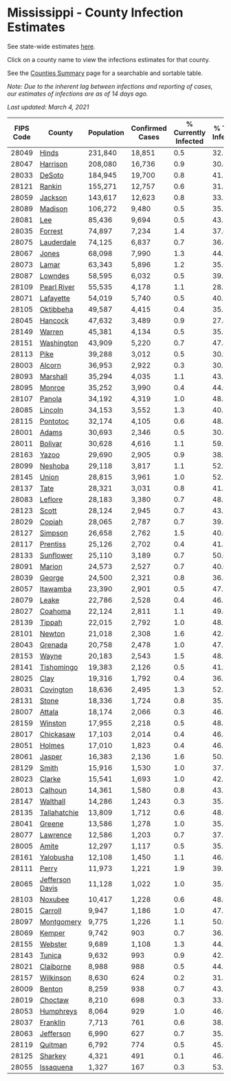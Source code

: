 # Mississippi - County Infection Estimates

See state-wide estimates [here](/infections/us-ms).

Click on a county name to view the infections estimates for that county.

See the [Counties Summary](/infections/summary-counties) page for a searchable and sortable table.

*Note: Due to the inherent lag between infections and reporting of cases, our estimates of infections are as of 14 days ago.*

*Last updated: March 4, 2021*

|   FIPS Code |                             County |   Population |   Confirmed Cases |   % Currently Infected |   % Total Infected |
|-------------|------------------------------------|--------------|-------------------|------------------------|--------------------|
|       28049 |                     [Hinds](hinds) |      231,840 |            18,851 |                    0.5 |               32.2 |
|       28047 |               [Harrison](harrison) |      208,080 |            16,736 |                    0.9 |               30.4 |
|       28033 |                   [DeSoto](desoto) |      184,945 |            19,700 |                    0.8 |               41.1 |
|       28121 |                   [Rankin](rankin) |      155,271 |            12,757 |                    0.6 |               31.3 |
|       28059 |                 [Jackson](jackson) |      143,617 |            12,623 |                    0.8 |               33.5 |
|       28089 |                 [Madison](madison) |      106,272 |             9,480 |                    0.5 |               35.3 |
|       28081 |                         [Lee](lee) |       85,436 |             9,694 |                    0.5 |               43.5 |
|       28035 |                 [Forrest](forrest) |       74,897 |             7,234 |                    1.4 |               37.6 |
|       28075 |           [Lauderdale](lauderdale) |       74,125 |             6,837 |                    0.7 |               36.4 |
|       28067 |                     [Jones](jones) |       68,098 |             7,990 |                    1.3 |               44.9 |
|       28073 |                     [Lamar](lamar) |       63,343 |             5,896 |                    1.2 |               35.6 |
|       28087 |                 [Lowndes](lowndes) |       58,595 |             6,032 |                    0.5 |               39.3 |
|       28109 |         [Pearl River](pearl-river) |       55,535 |             4,178 |                    1.1 |               28.7 |
|       28071 |             [Lafayette](lafayette) |       54,019 |             5,740 |                    0.5 |               40.7 |
|       28105 |             [Oktibbeha](oktibbeha) |       49,587 |             4,415 |                    0.4 |               35.1 |
|       28045 |                 [Hancock](hancock) |       47,632 |             3,489 |                    0.9 |               27.4 |
|       28149 |                   [Warren](warren) |       45,381 |             4,134 |                    0.5 |               35.9 |
|       28151 |           [Washington](washington) |       43,909 |             5,220 |                    0.7 |               47.8 |
|       28113 |                       [Pike](pike) |       39,288 |             3,012 |                    0.5 |               30.9 |
|       28003 |                   [Alcorn](alcorn) |       36,953 |             2,922 |                    0.3 |               30.1 |
|       28093 |               [Marshall](marshall) |       35,294 |             4,035 |                    1.1 |               43.7 |
|       28095 |                   [Monroe](monroe) |       35,252 |             3,990 |                    0.4 |               44.6 |
|       28107 |                   [Panola](panola) |       34,192 |             4,319 |                    1.0 |               48.8 |
|       28085 |                 [Lincoln](lincoln) |       34,153 |             3,552 |                    1.3 |               40.5 |
|       28115 |               [Pontotoc](pontotoc) |       32,174 |             4,105 |                    0.6 |               48.8 |
|       28001 |                     [Adams](adams) |       30,693 |             2,346 |                    0.5 |               30.4 |
|       28011 |                 [Bolivar](bolivar) |       30,628 |             4,616 |                    1.1 |               59.2 |
|       28163 |                     [Yazoo](yazoo) |       29,690 |             2,905 |                    0.9 |               38.5 |
|       28099 |                 [Neshoba](neshoba) |       29,118 |             3,817 |                    1.1 |               52.9 |
|       28145 |                     [Union](union) |       28,815 |             3,961 |                    1.0 |               52.2 |
|       28137 |                       [Tate](tate) |       28,321 |             3,031 |                    0.8 |               41.3 |
|       28083 |                 [Leflore](leflore) |       28,183 |             3,380 |                    0.7 |               48.5 |
|       28123 |                     [Scott](scott) |       28,124 |             2,945 |                    0.7 |               43.3 |
|       28029 |                   [Copiah](copiah) |       28,065 |             2,787 |                    0.7 |               39.8 |
|       28127 |                 [Simpson](simpson) |       26,658 |             2,762 |                    1.5 |               40.6 |
|       28117 |               [Prentiss](prentiss) |       25,126 |             2,702 |                    0.4 |               41.3 |
|       28133 |             [Sunflower](sunflower) |       25,110 |             3,189 |                    0.7 |               50.6 |
|       28091 |                   [Marion](marion) |       24,573 |             2,527 |                    0.7 |               40.0 |
|       28039 |                   [George](george) |       24,500 |             2,321 |                    0.8 |               36.8 |
|       28057 |               [Itawamba](itawamba) |       23,390 |             2,901 |                    0.5 |               47.7 |
|       28079 |                     [Leake](leake) |       22,786 |             2,528 |                    0.4 |               46.1 |
|       28027 |                 [Coahoma](coahoma) |       22,124 |             2,811 |                    1.1 |               49.4 |
|       28139 |                   [Tippah](tippah) |       22,015 |             2,792 |                    1.0 |               48.7 |
|       28101 |                   [Newton](newton) |       21,018 |             2,308 |                    1.6 |               42.6 |
|       28043 |                 [Grenada](grenada) |       20,758 |             2,478 |                    1.0 |               47.1 |
|       28153 |                     [Wayne](wayne) |       20,183 |             2,543 |                    1.5 |               48.2 |
|       28141 |           [Tishomingo](tishomingo) |       19,383 |             2,126 |                    0.5 |               41.9 |
|       28025 |                       [Clay](clay) |       19,316 |             1,792 |                    0.4 |               36.2 |
|       28031 |             [Covington](covington) |       18,636 |             2,495 |                    1.3 |               52.3 |
|       28131 |                     [Stone](stone) |       18,336 |             1,724 |                    0.8 |               35.2 |
|       28007 |                   [Attala](attala) |       18,174 |             2,066 |                    0.3 |               46.1 |
|       28159 |                 [Winston](winston) |       17,955 |             2,218 |                    0.5 |               48.8 |
|       28017 |             [Chickasaw](chickasaw) |       17,103 |             2,014 |                    0.4 |               46.8 |
|       28051 |                   [Holmes](holmes) |       17,010 |             1,823 |                    0.4 |               46.2 |
|       28061 |                   [Jasper](jasper) |       16,383 |             2,136 |                    1.6 |               50.3 |
|       28129 |                     [Smith](smith) |       15,916 |             1,530 |                    1.0 |               37.8 |
|       28023 |                   [Clarke](clarke) |       15,541 |             1,693 |                    1.0 |               42.5 |
|       28013 |                 [Calhoun](calhoun) |       14,361 |             1,580 |                    0.8 |               43.5 |
|       28147 |               [Walthall](walthall) |       14,286 |             1,243 |                    0.3 |               35.4 |
|       28135 |       [Tallahatchie](tallahatchie) |       13,809 |             1,712 |                    0.6 |               48.6 |
|       28041 |                   [Greene](greene) |       13,586 |             1,278 |                    1.0 |               35.4 |
|       28077 |               [Lawrence](lawrence) |       12,586 |             1,203 |                    0.7 |               37.8 |
|       28005 |                     [Amite](amite) |       12,297 |             1,117 |                    0.5 |               35.3 |
|       28161 |             [Yalobusha](yalobusha) |       12,108 |             1,450 |                    1.1 |               46.6 |
|       28111 |                     [Perry](perry) |       11,973 |             1,221 |                    1.9 |               39.1 |
|       28065 | [Jefferson Davis](jefferson-davis) |       11,128 |             1,022 |                    1.0 |               35.6 |
|       28103 |                 [Noxubee](noxubee) |       10,417 |             1,228 |                    0.6 |               48.6 |
|       28015 |                 [Carroll](carroll) |        9,947 |             1,186 |                    1.0 |               47.1 |
|       28097 |           [Montgomery](montgomery) |        9,775 |             1,226 |                    1.1 |               50.0 |
|       28069 |                   [Kemper](kemper) |        9,742 |               903 |                    0.7 |               36.7 |
|       28155 |                 [Webster](webster) |        9,689 |             1,108 |                    1.3 |               44.3 |
|       28143 |                   [Tunica](tunica) |        9,632 |               993 |                    0.9 |               42.3 |
|       28021 |             [Claiborne](claiborne) |        8,988 |               988 |                    0.5 |               44.3 |
|       28157 |             [Wilkinson](wilkinson) |        8,630 |               624 |                    0.2 |               31.3 |
|       28009 |                   [Benton](benton) |        8,259 |               938 |                    0.7 |               43.9 |
|       28019 |                 [Choctaw](choctaw) |        8,210 |               698 |                    0.3 |               33.0 |
|       28053 |             [Humphreys](humphreys) |        8,064 |               929 |                    1.0 |               46.0 |
|       28037 |               [Franklin](franklin) |        7,713 |               761 |                    0.6 |               38.2 |
|       28063 |             [Jefferson](jefferson) |        6,990 |               627 |                    0.7 |               35.3 |
|       28119 |                 [Quitman](quitman) |        6,792 |               774 |                    0.5 |               45.6 |
|       28125 |                 [Sharkey](sharkey) |        4,321 |               491 |                    0.1 |               46.4 |
|       28055 |             [Issaquena](issaquena) |        1,327 |               167 |                    0.3 |               53.5 |